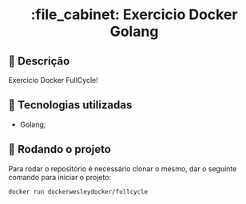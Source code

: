 <h1 align="center">:file_cabinet: Exercicio Docker Golang</h1>

## :memo: Descrição
Exercicio Docker FullCycle!

## :wrench: Tecnologias utilizadas
* Golang;

## :rocket: Rodando o projeto
Para rodar o repositório é necessário clonar o mesmo, dar o seguinte comando para iniciar o projeto:
```
docker run dockerwesleydocker/fullcycle
```


